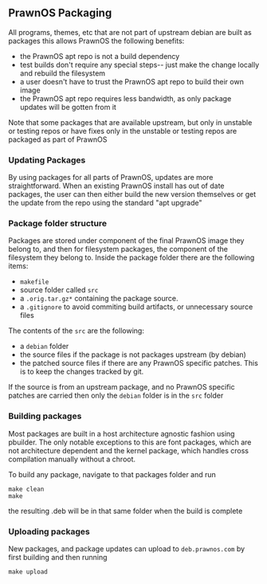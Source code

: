 ## PrawnOS Packaging

All programs, themes, etc that are not part of upstream debian are built as packages
this allows PrawnOS the following benefits:
- the PrawnOS apt repo is not a build dependency
- test builds don't require any special steps-- just make the change locally and rebuild the filesystem
- a user doesn't have to trust the PrawnOS apt repo to build their own image
- the PrawnOS apt repo requires less bandwidth, as only package updates will be gotten from it

Note that some packages that are available upstream, but only in unstable or testing repos or have
fixes only in the unstable or testing repos are packaged as part of PrawnOS

### Updating Packages
By using packages for all parts of PrawnOS, updates are more straightforward. 
When an existing PrawnOS install has out of date packages, the user can then either
build the new version themselves or get the update from the repo using the standard "apt upgrade"

### Package folder structure
Packages are stored under component of the final PrawnOS image they belong to, and then for filesystem packages, the component of the filesystem they belong to. 
Inside the package folder there are the following items:
- `makefile`
- source folder called `src`
- a `.orig.tar.gz*` containing the package source.
- a `.gitignore` to avoid commiting build artifacts, or unnecessary source files

The contents of the `src` are the following:
- a `debian` folder
- the source files if the package is not packages upstream (by debian)
- the patched source files if there are any PrawnOS specific patches. This is to keep the changes tracked by git. 

If the source is from an upstream package, and no PrawnOS specific patches are carried then only the `debian` folder is in the `src` folder

### Building packages
Most packages are built in a host architecture agnostic fashion using pbuilder.
The only notable exceptions to this are font packages, which are not architecture dependent and
the kernel package, which handles cross compilation manually without a chroot. 

To build any package, navigate to that packages folder and run
```
make clean
make
```
the resulting .deb will be in that same folder when the build is complete

### Uploading packages
New packages, and package updates can upload to `deb.prawnos.com` by
first building and then running
```
make upload
```

